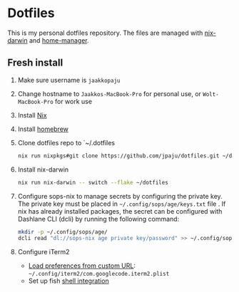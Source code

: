 # Dotfiles

This is my personal dotfiles repository. The files are managed with [nix-darwin]() and [home-manager]().

## Fresh install

1. Make sure username is `jaakkopaju`
2. Change hostname to `Jaakkos-MacBook-Pro` for personal use, or `Wolt-MacBook-Pro` for work use
3. Install [Nix](https://nixos.org)
4. Install [homebrew](https://brew.sh)
5. Clone dotfiles repo to `~/.dotfiles
   ```bash
   nix run nixpkgs#git clone https://github.com/jpaju/dotfiles.git ~/dotfiles
   ```
6. Install nix-darwin
   ```bash
   nix run nix-darwin -- switch --flake ~/dotfiles
   ```
7. Configure sops-nix to manage secrets by configuring the private key.
   The private key must be placed in `~/.config/sops/age/keys.txt` file .
   If nix has already installed packages, the secret can be configured with Dashlane CLI (dcli) by running the
   following command:

   ```bash
   mkdir -p ~/.config/sops/age/
   dcli read "dl://sops-nix age private key/password" >> ~/.config/sops/age/keys.txt
   ```

8. Configure iTerm2

   - [Load preferences from custom URL](https://iterm2.com/documentation-preferences-general.html): `~/.config/iterm2/com.googlecode.iterm2.plist`
   - Set up fish [shell integration](https://iterm2.com/documentation-shell-integration.html)
